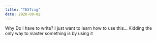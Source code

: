 ```yaml
---
title: "TESTing"
date: 2020-08-02
---
```


Why Do I have to write? I just want to learn how to use this... Kidding the only way to master something is by using it

